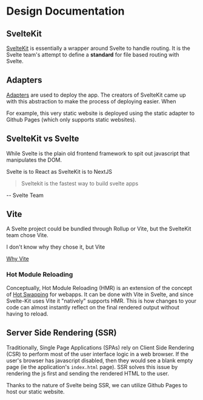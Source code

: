 # Design Documentation

## SvelteKit 

[SvelteKit](https://kit.svelte.dev/docs/introduction#what-is-sveltekit) is essentially a wrapper around Svelte to handle routing. It is the Svelte team's attempt to define a **standard** for file based routing with Svelte.

## Adapters

[Adapters](https://kit.svelte.dev/docs/adapters) are used to deploy the app. The creators of SvelteKit came up with this abstraction to make the process of deploying easier. When 

For example, this very static website is deployed using the static adapter to Github Pages (which only supports static websites). 

## SvelteKit vs Svelte

While Svelte is the plain old frontend framework to spit out javascript that manipulates the DOM.

Svelte is to React as SvelteKit is to NextJS

> Sveltekit is the fastest way to build svelte apps

 -- Svelte Team

## Vite

A Svelte project could be bundled through Rollup or Vite, but the SvelteKit team chose Vite.

I don't know why they chose it, but Vite 

[Why Vite](https://vitejs.dev/guide/why.html)

### Hot Module Reloading

Conceptually, Hot Module Reloading (HMR) is an extension of the concept of [Hot Swapping](https://en.wikipedia.org/wiki/Hot_swapping) for webapps. It can be done with Vite in Svelte, and since Svelte-Kit uses Vite it "natively" supports HMR. This is how changes to your code can almost instantly reflect on the final rendered output without having to reload. 



## Server Side Rendering (SSR)

Traditionally, Single Page Applications (SPAs) rely on Client Side Rendering (CSR) to perform most of the user interface logic in a web browser. If the user's browser has javascript disabled, then they would see a blank empty page (ie the application's `index.html` page). SSR solves this issue by rendering the js first and sending the rendered HTML to the user. 

Thanks to the nature of Svelte being SSR, we can utilize Github Pages to host our static website. 



